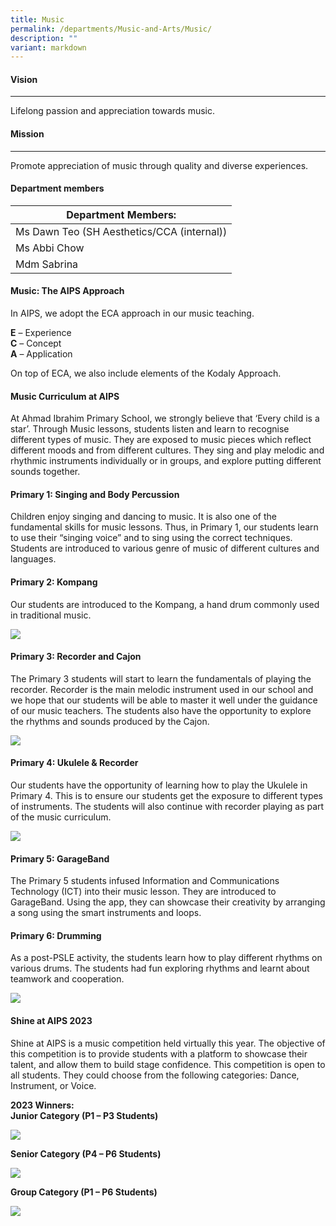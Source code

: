 ```yaml
---
title: Music
permalink: /departments/Music-and-Arts/Music/
description: ""
variant: markdown
---
```

#### Vision
----
Lifelong passion and appreciation towards music.

#### Mission
----
Promote appreciation of music through quality and diverse experiences.

#### Department members

| Department Members: |
|---|
| Ms Dawn Teo (SH Aesthetics/CCA (internal)) |
| Ms Abbi Chow |
| Mdm Sabrina  |

#### Music: The AIPS Approach
In AIPS, we adopt the ECA approach in our music teaching.

**E** – Experience <br>
**C** – Concept <br>
**A** – Application <br>

On top of ECA, we also include elements of the Kodaly Approach.



#### Music Curriculum at AIPS
At Ahmad Ibrahim Primary School, we strongly believe that ‘Every child is a star’. Through Music lessons, students listen and learn to recognise different types of music. They are exposed to music pieces which reflect different moods and from different cultures. They sing and play melodic and rhythmic instruments individually or in groups, and explore putting different sounds together.


#### Primary 1: Singing and Body Percussion

Children enjoy singing and dancing to music. It is also one of the fundamental skills for music lessons. Thus, in Primary 1, our students learn to use their “singing voice” and to sing using the correct techniques. Students are introduced to various genre of music of different cultures and languages.


#### Primary 2: Kompang
	
Our students are introduced to the Kompang, a hand drum commonly used in traditional music.

![](/images/Kompang.jpg)

#### Primary 3: Recorder and Cajon
The Primary 3 students will start to learn the fundamentals of playing the recorder. Recorder is the main melodic instrument used in our school and we hope that our students will be able to master it well under the guidance of our music teachers. The students also have the opportunity to explore the rhythms and sounds produced by the Cajon.

![](/images/2023%20p3%20cajun.JPG)

#### Primary 4: Ukulele &amp; Recorder

Our students have the opportunity of learning how to play the Ukulele in Primary 4. This is to ensure our students get the exposure to different types of instruments. The students will also continue with recorder playing as part of the music curriculum.
	
![](/images/2023%20p4%20ukelele.JPG)

#### Primary 5: GarageBand
	
The Primary 5 students infused Information and Communications Technology (ICT) into their music lesson. They are introduced to GarageBand. Using the app, they can showcase their creativity by arranging a song using the smart instruments and loops.
	
#### Primary 6: Drumming

As a post-PSLE activity, the students learn how to play different rhythms on various drums. The students had fun exploring rhythms and learnt about teamwork and cooperation. 

![](/images/2023%20p6%20percussion.JPG)
	
#### Shine at AIPS 2023
	
Shine at AIPS is a music competition held virtually this year. The objective of this competition is to provide students with a platform to showcase their talent, and allow them to build stage confidence. This competition is open to all students. They could choose from the following categories: Dance, Instrument, or Voice.

**2023 Winners:**<br>
**Junior Category (P1 – P3 Students)**<br>

![](/images/junior%20category.jpg)

**Senior Category (P4 – P6 Students)**

![](/images/senior%20category.jpg)

**Group Category (P1 – P6 Students)**

![](/images/group%20category.jpg)